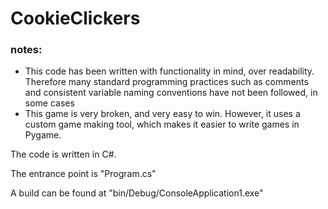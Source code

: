 <h1>CookieClickers</h1>
<h3><b>notes:</b></h3>
<ul>
    <li>This code has been written with functionality in mind, over readability. Therefore many standard programming practices such as comments and consistent variable naming conventions have not been followed, in some cases</li>
    <li>This game is very broken, and very easy to win. However, it uses a custom game making tool, which makes it easier to write games in Pygame.</li>

</ul>

The code is written in C#.

The entrance point is "Program.cs"

A build can be found at "bin/Debug/ConsoleApplication1.exe"
